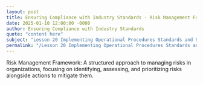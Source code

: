```yaml
---
layout: post
title: Ensuring Compliance with Industry Standards - Risk Management Framework
date: 2025-01-10 12:00:00 -0000
author: Ensuring Compliance with Industry Standards
quote: "content here"
subject: "Lesson 20 Implementing Operational Procedures Standards and Specifications"
permalink: "/Lesson 20 Implementing Operational Procedures Standards and Specifications/Ensuring Compliance with Industry Standards/Ensuring Compliance with Industry Standards - Risk Management Framework"
---
```


Risk Management Framework: A structured approach to managing risks in organizations, focusing on identifying, assessing, and prioritizing risks alongside actions to mitigate them.
